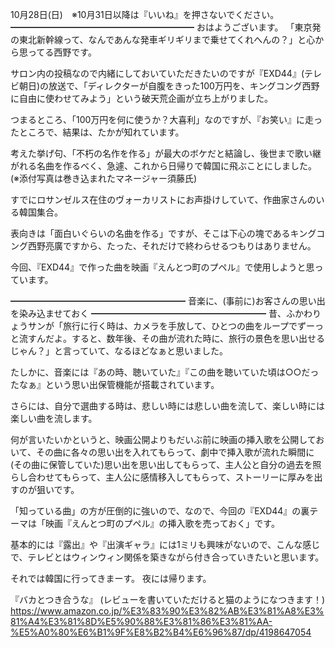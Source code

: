 10月28日(日)　※10月31日以降は『いいね』を押さないでください。
━━━━━━━━━━━━━━━━━━━━━
おはようございます。
「東京発の東北新幹線って、なんであんな発車ギリギリまで乗せてくれへんの？」と心から思ってる西野です。

サロン内の投稿なので内緒にしておいていただきたいのですが『EXD44』(テレビ朝日)の放送で、「ディレクターが自腹をきった100万円を、キングコング西野に自由に使わせてみよう」という破天荒企画が立ち上がりました。

つまるところ、「100万円を何に使うか？大喜利」なのですが、『お笑い』に走ったところで、結果は、たかが知れています。

考えた挙げ句、「不朽の名作を作る」が最大のボケだと結論し、後世まで歌い継がれる名曲を作るべく、急遽、これから日帰りで韓国に飛ぶことにしました。
(※添付写真は巻き込まれたマネージャー須藤氏)

すでにロサンゼルス在住のヴォーカリストにお声掛けしていて、作曲家さんのいる韓国集合。

表向きは「面白いぐらいの名曲を作る」ですが、そこは下心の塊であるキングコング西野亮廣ですから、たった、それだけで終わらせるつもりはありません。

今回、『EXD44』で作った曲を映画『えんとつ町のプペル』で使用しようと思っています。

━━━━━━━━━━━━━━━━━━━━
音楽に、(事前に)お客さんの思い出を染み込ませておく
━━━━━━━━━━━━━━━━━━━━
昔、ふかわりょうサンが「旅行に行く時は、カメラを手放して、ひとつの曲をループでずーっと流すんだよ。すると、数年後、その曲が流れた時に、旅行の景色を思い出せるじゃん？」と言っていて、なるほどなぁと思いました。

たしかに、音楽には『あの時、聴いていた』『この曲を聴いていた頃は○○だったなぁ』という思い出保管機能が搭載されています。

さらには、自分で選曲する時は、悲しい時には悲しい曲を流して、楽しい時には楽しい曲を流します。

何が言いたいかというと、映画公開よりもだいぶ前に映画の挿入歌を公開しておいて、その曲に各々の思い出を入れてもらって、劇中で挿入歌が流れた瞬間に(その曲に保管していた)思い出を思い出してもらって、主人公と自分の過去を照らし合わせてもらって、主人公に感情移入してもらって、ストーリーに厚みを出すのが狙いです。

「知っている曲」の方が圧倒的に強いので、なので、今回の『EXD44』の裏テーマは「映画『えんとつ町のプペル』の挿入歌を売っておく」です。

基本的には『露出』や『出演ギャラ』には1ミリも興味がないので、こんな感じで、テレビとはウィンウィン関係を築きながら付き合っていきたいと思います。

それでは韓国に行ってきまーす。
夜には帰ります。

『バカとつき合うな』
(レビューを書いていただけると猫のようになつきます！)
https://www.amazon.co.jp/%E3%83%90%E3%82%AB%E3%81%A8%E3%81%A4%E3%81%8D%E5%90%88%E3%81%86%E3%81%AA-%E5%A0%80%E6%B1%9F%E8%B2%B4%E6%96%87/dp/4198647054
